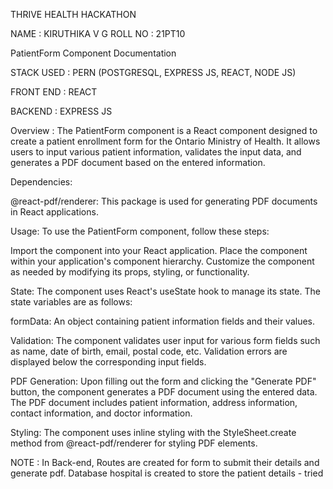 THRIVE HEALTH HACKATHON

NAME : KIRUTHIKA V G
ROLL NO : 21PT10

PatientForm Component Documentation

STACK USED : PERN (POSTGRESQL, EXPRESS JS, REACT, NODE JS)

FRONT END : REACT

BACKEND : EXPRESS JS

Overview : 
The PatientForm component is a React component designed to create a patient enrollment form for the Ontario Ministry of Health. 
It allows users to input various patient information, validates the input data, and generates a PDF document based on the entered information.

Dependencies:

@react-pdf/renderer: This package is used for generating PDF documents in React applications.

Usage:
To use the PatientForm component, follow these steps:

Import the component into your React application.
Place the component within your application's component hierarchy.
Customize the component as needed by modifying its props, styling, or functionality.

State:
The component uses React's useState hook to manage its state. The state variables are as follows:

formData: An object containing patient information fields and their values.

Validation:
The component validates user input for various form fields such as name, date of birth, email, postal code, etc. Validation errors are displayed below the corresponding input fields.

PDF Generation:
Upon filling out the form and clicking the "Generate PDF" button, the component generates a PDF document using the entered data. 
The PDF document includes patient information, address information, contact information, and doctor information.

Styling:
The component uses inline styling with the StyleSheet.create method from @react-pdf/renderer for styling PDF elements.

NOTE : 
In Back-end, Routes are created for form to submit their details and generate pdf. Database hospital is created to store the patient details - tried

